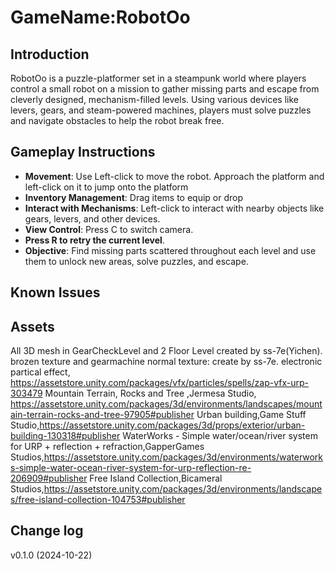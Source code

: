 # GameName:RobotOo
## Introduction
RobotOo is a puzzle-platformer set in a steampunk world where players control a small robot on a mission to gather missing parts and escape from cleverly designed, mechanism-filled levels. Using various devices like levers, gears, and steam-powered machines, players must solve puzzles and navigate obstacles to help the robot break free.
## Gameplay Instructions
- **Movement**: Use Left-click to move the robot. Approach the platform and left-click on it to jump onto the platform
- **Inventory Management**: Drag items to equip or drop
- **Interact with Mechanisms**: Left-click to interact with nearby objects like gears, levers, and other devices.
- **View Control**: Press C to switch camera.
- **Press R to retry the current level**.
- **Objective**: Find missing parts scattered throughout each level and use them to unlock new areas, solve puzzles, and escape.
## Known Issues

## Assets
All 3D mesh in GearCheckLevel and 2 Floor Level created by ss-7e(Yichen).
brozen texture and gearmachine normal texture: create by ss-7e.
electronic partical effect, https://assetstore.unity.com/packages/vfx/particles/spells/zap-vfx-urp-303479
Mountain Terrain, Rocks and Tree ,Jermesa Studio, https://assetstore.unity.com/packages/3d/environments/landscapes/mountain-terrain-rocks-and-tree-97905#publisher
Urban building,Game Stuff Studio,https://assetstore.unity.com/packages/3d/props/exterior/urban-building-130318#publisher
WaterWorks - Simple water/ocean/river system for URP + reflection + refraction,GapperGames Studios,https://assetstore.unity.com/packages/3d/environments/waterworks-simple-water-ocean-river-system-for-urp-reflection-re-206909#publisher
Free Island Collection,Bicameral Studios,https://assetstore.unity.com/packages/3d/environments/landscapes/free-island-collection-104753#publisher
## Change log
v0.1.0 (2024-10-22)
